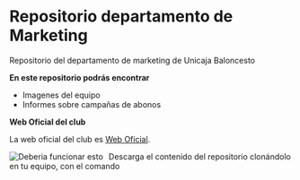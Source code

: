 # Repositorio departamento de Marketing
Repositorio del departamento de marketing de Unicaja Baloncesto

**En este repositorio podrás encontrar**
+ Imagenes del equipo
+ Informes sobre campañas de abonos


**Web Oficial del club**

La web oficial del club es [Web Oficial](https://www.unicajabaloncesto.com/). 

<img src="https://www.unicajabaloncesto.com/Images/Web/logo.png" alt="Deberia funcionar esto" style="float:left; margin-right: 10px;" />

Descarga el contenido del repositorio clonándolo en tu equipo, con el comando
